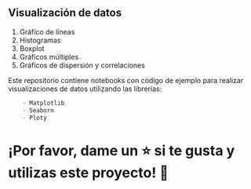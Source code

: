 ## Visualización de datos
1. Gráfico de líneas
2. Histogramas
3. Boxplot
4. Gráficos múltiples
5. Gráficos de dispersión y correlaciones


Este repositorio contiene notebooks con código de ejemplo para realizar visualizaciones de datos utilizando las librerías: 

```python
    - Matplotlib
    - Seaborn
    - Ploty 
 ```

# ¡Por favor, dame un ⭐️ si te gusta y utilizas este proyecto! 👏

